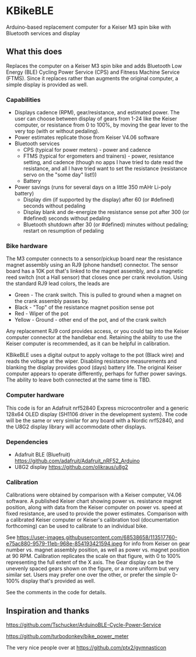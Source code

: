 # KBikeBLE
Arduino-based replacement computer for a Keiser M3 spin bike with Bluetooth services and display

## What this does
Replaces the computer on a Keiser M3 spin bike and adds Bluetooth Low Energy (BLE) Cycling Power Service (CPS) and Fitness Machine Service (FTMS). Since it replaces rather than augments the original computer, a simple display is provided as well.

### Capabilities
* Displays cadence (RPM), gear/resistance, and estimated power. The user can choose between display of gears from 1-24 like the Keiser computer, or resistance from 0 to 100%, by moving the gear lever to the very top (with or without pedaling). 
* Power estimates replicate those from Keiser V4.06 software
* Bluetooth services
  * CPS (typical for power meters) - power and cadence
  * FTMS (typical for ergometers and trainers) - power, resistance setting, and cadence (though no apps I have tried to date read the resistance, and all I have tried want to set the resistance (resistance servo on the "some day" list!))
  * Battery
* Power savings (runs for several days on a little 350 mAHr Li-poly battery)
  * Display dim (if supported by the display) after 60 (or #defined) seconds without pedaling
  * Display blank and de-energize the resistance sense pot after 300 (or #defined) seconds without pedaling
  * Bluetooth shutdown after 30 (or #defined) minutes without pedaling; restart on resumption of pedaling


### Bike hardware
The M3 computer connects to a sensor/pickup board near the resistance magnet assembly using an RJ9 (phone handset) connector. The sensor board has a 10K pot that's linked to the magnet assembly, and a magnetic reed switch (not a Hall sensor) that closes once per crank revolution. Using the standard RJ9 lead colors, the leads are
* Green  - The crank switch. This is pulled to ground when a magnet on the crank assembly passes by.
* Black  - "Top" of the resistance magnet position sense pot
* Red    - Wiper of the pot
* Yellow - Ground - other end of the pot, and of the crank switch

Any replacement RJ9 cord provides access, or you could tap into the Keiser computer connector at the handlebar end. Retaining the ability to use the Keiser computer is recommended, as it can be helpful in calibration.

KBikeBLE uses a digital output to apply voltage to the pot (Black wire) and reads the voltage at the wiper. Disabling resistance measurements and blanking the display provides good (days) battery life. The original Keiser computer appears to operate differently, perhaps for futher power savings. The ability to leave both connected at the same time is TBD.

### Computer hardware
This code is for an Adafruit nrf52840 Express microcontroller and a generic 128x64 OLED display (SH1106 driver in the development system). The code will be the same or very similar for any board with a Nordic nrf52840, and the U8G2 display library will accommodate other displays.

### Dependencies
* Adafruit BLE (Bluefruit) https://github.com/adafruit/Adafruit_nRF52_Arduino
* U8G2 display https://github.com/olikraus/u8g2

### Calibration
Calibrations were obtained by comparison with a Keiser computer, V4.06 software. A published Keiser chart showing power vs. resistance magnet position, along with data from the Keiser computer on power vs. speed at fixed resistance, are used to provide the power estimates. Comparison with a calibrated Keiser computer or Keiser's calibration tool (documentation forthcoming) can be used to calibrate to an individual bike.

See https://user-images.githubusercontent.com/68538658/113517760-e75ac880-9579-11eb-968e-854193421594.jpeg for info from Keiser on gear number vs. magnet assembly position, as well as power vs. magnet position at 90 RPM. Calibration replicates the scale on that figure, with 0 to 100% representing the full extent of the X axis. The Gear display can be the unevenly spaced gears shown on the figure, or a more uniform but very similar set. Users may prefer one over the other, or prefer the simple 0-100% display that's provided as well.

See the comments in the code for details.

## Inspiration and thanks
https://github.com/Tschucker/ArduinoBLE-Cycle-Power-Service

https://github.com/turbodonkey/bike_power_meter

The very nice people over at https://github.com/ptx2/gymnasticon
